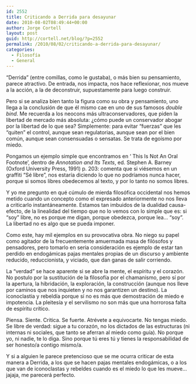 ```yaml
---
id: 2552
title: Criticando a Derrida para desayunar
date: 2010-08-02T08:49:44+00:00
author: Jorge Cortell
layout: post
guid: http://cortell.net/blog/?p=2552
permalink: /2010/08/02/criticando-a-derrida-para-desayunar/
categories:
  - Filosofí­a
  - General
---
```

&#8220;Derrida&#8221; (entre comillas, como le gustaba), o más bien su pensamiento, parece atractivo. De entrada, nos impacta, nos hace reflexionar, nos mueve a la acción, a la de deconstruir, supuestamente para luego construir.

Pero si se analiza bien tanto la figura como su obra y pensamiento, uno llega a la conclusión de que él mismo cae en uno de sus famosos _double bind_. Me recuerda a los neocons más ultraconservadores, que piden la libertad de mercado más absoluta: ¿cómo puede un conservador abogar por la libertad de lo que sea? Simplemente: para evitar &#8220;fuerzas&#8221; que les &#8220;quiten&#8221; el control, aunque sean regulatorias, aunque sean por el bien común, aunque sean consensuadas o sensatas. Se trata de egoísmo por miedo.

Pongamos un ejemplo simple que encontramos en ‘ This Is Not An Oral Footnote’, dentro de _Annotation and Its Texts_, ed. Stephen A. Barney (Oxford University Press, 1991) p. 203: comenta que si viésemos en un graffiti &#8220;Sé libre&#8221;, nos estaría diciendo lo que no podríamos nunca hacer, porque si somos libres obedecemos al texto, y por lo tanto no somos libres.

Y yo me pregunto en qué cúmulo de mierda filosófica occidental nos hemos metido cuando un concepto como el expresado anteriormente no nos lleva a criticarlo instantáneamente. Estamos tan imbuidos de la dualidad causa-efecto, de la linealidad del tiempo que no lo vemos con lo simple que es: si &#8220;soy&#8221; libre, no es porque me digan, porque obedezca, porque lea&#8230; &#8220;soy&#8221;. La libertad no es algo que se pueda imponer.

Como este, hay mil ejemplos en su provocativa obra. No niego su papel como agitador de la frecuentemente amuermada masa de filósofos y pensadores, pero tomarlo en seria consideración es ejemplo de estar tan perdido en endogámicas pajas mentales propias de un discurso y ambiente reducido, reduccionista, y viciado, que dan ganas de salir corriendo.

La &#8220;verdad&#8221; se hace aparente si se abre la mente, el espíritu y el corazón. No postulo por la sustitución de la filosofía por el chamanismo, pero sí por la apertura, la hibridación, la exploración, la construcción (aunque nos lleve por caminos que nos inquieten y no nos garantizen un destino). La iconoclastia y rebeldía porque sí no es más que demostración de miedo e impotencia. La pleitesía y el servilismo no son más que una horrorosa falta de espíritu crítico.

Piensa. Siente. Critica. Se fuerte. Atrévete a equivocarte. No tengas miedo. Se libre de verdad: sigue a tu corazón, no los dictados de las estructuras (ni internas ni sociales, que tanto se aferran al miedo como guía). No porque yo, ni nadie, te lo diga. Sino porque tú eres tú y tienes la responsabilidad de ser honesto/a contigo mismo/a.

Y si a alguien le parece pretencioso que se me ocurra criticar de esta manera a Derrida, a los que se hacen pajas mentales endogámicas, o a los que van de iconoclastas y rebeldes cuando es el miedo lo que les mueve&#8230; jajaja, me parecerá perfecto.